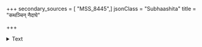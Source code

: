 +++
secondary_sources = [ "MSS_8445",]
jsonClass = "Subhaashita"
title = "कथञ्चिन् नैदाघे"

+++

<details><summary>Text</summary>

कथंचिन् नैदाघे दिवस इव कोपे विगलिते प्रसत्तौ प्राप्तायां तदनु च निशायामिव शनैः।  
स्मितज्योत्स्नारम्भक्षपितविरहध्वान्तनिवहो मुखेन्दुर्मानिन्याः स्फुरति कृतपुण्यस्य सुरते॥
</details>
